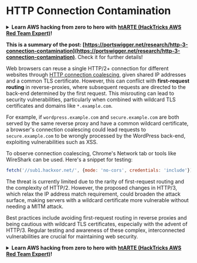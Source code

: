 # HTTP Connection Contamination

<details>

<summary><strong>Learn AWS hacking from zero to hero with</strong> <a href="https://training.hacktricks.xyz/courses/arte"><strong>htARTE (HackTricks AWS Red Team Expert)</strong></a><strong>!</strong></summary>

Other ways to support HackTricks:

* If you want to see your **company advertised in HackTricks** or **download HackTricks in PDF** Check the [**SUBSCRIPTION PLANS**](https://github.com/sponsors/carlospolop)!
* Get the [**official PEASS & HackTricks swag**](https://peass.creator-spring.com)
* Discover [**The PEASS Family**](https://opensea.io/collection/the-peass-family), our collection of exclusive [**NFTs**](https://opensea.io/collection/the-peass-family)
* **Join the** 💬 [**Discord group**](https://discord.gg/hRep4RUj7f) or the [**telegram group**](https://t.me/peass) or **follow** me on **Twitter** 🐦 [**@carlospolopm**](https://twitter.com/carlospolopm)**.**
* **Share your hacking tricks by submitting PRs to the** [**HackTricks**](https://github.com/carlospolop/hacktricks) and [**HackTricks Cloud**](https://github.com/carlospolop/hacktricks-cloud) github repos.

</details>

**This is a summary of the post: [https://portswigger.net/research/http-3-connection-contamination](https://portswigger.net/research/http-3-connection-contamination)**. Check it for further details!

Web browsers can reuse a single HTTP/2+ connection for different websites through [HTTP connection coalescing](https://daniel.haxx.se/blog/2016/08/18/http2-connection-coalescing), given shared IP addresses and a common TLS certificate. However, this can conflict with **first-request routing** in reverse-proxies, where subsequent requests are directed to the back-end determined by the first request. This misrouting can lead to security vulnerabilities, particularly when combined with wildcard TLS certificates and domains like `*.example.com`.

For example, if `wordpress.example.com` and `secure.example.com` are both served by the same reverse proxy and have a common wildcard certificate, a browser's connection coalescing could lead requests to `secure.example.com` to be wrongly processed by the WordPress back-end, exploiting vulnerabilities such as XSS.

To observe connection coalescing, Chrome's Network tab or tools like WireShark can be used. Here's a snippet for testing:

```javascript
fetch('//sub1.hackxor.net/', {mode: 'no-cors', credentials: 'include'}).then(()=>{ fetch('//sub2.hackxor.net/', {mode: 'no-cors', credentials: 'include'}) })
```

The threat is currently limited due to the rarity of first-request routing and the complexity of HTTP/2. However, the proposed changes in HTTP/3, which relax the IP address match requirement, could broaden the attack surface, making servers with a wildcard certificate more vulnerable without needing a MITM attack.

Best practices include avoiding first-request routing in reverse proxies and being cautious with wildcard TLS certificates, especially with the advent of HTTP/3. Regular testing and awareness of these complex, interconnected vulnerabilities are crucial for maintaining web security.

<details>

<summary><strong>Learn AWS hacking from zero to hero with</strong> <a href="https://training.hacktricks.xyz/courses/arte"><strong>htARTE (HackTricks AWS Red Team Expert)</strong></a><strong>!</strong></summary>

Other ways to support HackTricks:

* If you want to see your **company advertised in HackTricks** or **download HackTricks in PDF** Check the [**SUBSCRIPTION PLANS**](https://github.com/sponsors/carlospolop)!
* Get the [**official PEASS & HackTricks swag**](https://peass.creator-spring.com)
* Discover [**The PEASS Family**](https://opensea.io/collection/the-peass-family), our collection of exclusive [**NFTs**](https://opensea.io/collection/the-peass-family)
* **Join the** 💬 [**Discord group**](https://discord.gg/hRep4RUj7f) or the [**telegram group**](https://t.me/peass) or **follow** me on **Twitter** 🐦 [**@carlospolopm**](https://twitter.com/carlospolopm)**.**
* **Share your hacking tricks by submitting PRs to the** [**HackTricks**](https://github.com/carlospolop/hacktricks) and [**HackTricks Cloud**](https://github.com/carlospolop/hacktricks-cloud) github repos.

</details>
